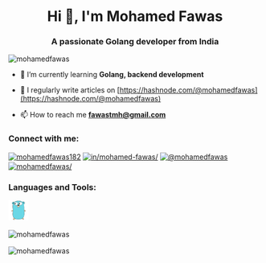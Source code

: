 <h1 align="center">Hi 👋, I'm Mohamed Fawas</h1>
<h3 align="center">A passionate Golang developer from India</h3>

<p align="left"> <img src="https://komarev.com/ghpvc/?username=mohamedfawas&label=Profile%20views&color=0e75b6&style=flat" alt="mohamedfawas" /> </p>

- 🌱 I’m currently learning **Golang, backend development**

- 📝 I regularly write articles on [https://hashnode.com/@mohamedfawas](https://hashnode.com/@mohamedfawas)

- 📫 How to reach me **fawastmh@gmail.com**

<h3 align="left">Connect with me:</h3>
<p align="left">
<a href="https://twitter.com/mohamedfawas182" target="blank"><img align="center" src="https://raw.githubusercontent.com/rahuldkjain/github-profile-readme-generator/master/src/images/icons/Social/twitter.svg" alt="mohamedfawas182" height="30" width="40" /></a>
<a href="https://linkedin.com/in/in/mohamed-fawas/" target="blank"><img align="center" src="https://raw.githubusercontent.com/rahuldkjain/github-profile-readme-generator/master/src/images/icons/Social/linked-in-alt.svg" alt="in/mohamed-fawas/" height="30" width="40" /></a>
<a href="https://hashnode.com/@mohamedfawas" target="blank"><img align="center" src="https://raw.githubusercontent.com/rahuldkjain/github-profile-readme-generator/master/src/images/icons/Social/hashnode.svg" alt="@mohamedfawas" height="30" width="40" /></a>
<a href="https://www.leetcode.com/mohamedfawas/" target="blank"><img align="center" src="https://raw.githubusercontent.com/rahuldkjain/github-profile-readme-generator/master/src/images/icons/Social/leet-code.svg" alt="mohamedfawas/" height="30" width="40" /></a>
</p>

<h3 align="left">Languages and Tools:</h3>
<p align="left"> <a href="https://golang.org" target="_blank" rel="noreferrer"> <img src="https://raw.githubusercontent.com/devicons/devicon/master/icons/go/go-original.svg" alt="go" width="40" height="40"/> </a> </p>

<p><img align="center" src="https://github-readme-stats.vercel.app/api/top-langs?username=mohamedfawas&show_icons=true&locale=en&layout=compact" alt="mohamedfawas" /></p>

<p><img align="center" src="https://github-readme-streak-stats.herokuapp.com/?user=mohamedfawas&" alt="mohamedfawas" /></p>
